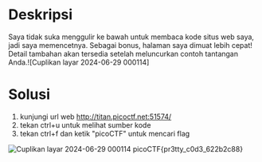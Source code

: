 # Deskripsi
Saya tidak suka menggulir ke bawah untuk membaca kode situs web saya, jadi saya memencetnya. Sebagai bonus, halaman saya dimuat lebih cepat!
Detail tambahan akan tersedia setelah meluncurkan contoh tantangan Anda.![Cuplikan layar 2024-06-29 000114]

# Solusi
1. kunjungi url web
http://titan.picoctf.net:51574/
2. tekan ctrl+u untuk melihat sumber kode
3. tekan ctrl+f dan ketik "picoCTF" untuk mencari flag

![Cuplikan layar 2024-06-29 000114](https://github.com/ahmadfaiz122/Writeup-picoCTF/assets/105997757/5208cabc-221e-4538-ab3a-ffd4ff6c2830)
picoCTF{pr3tty_c0d3_622b2c88}
